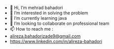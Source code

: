 - 👋 Hi, I’m mehrad bahadori
- 👀 I’m interested in solving the problem
- 🌱 I’m currently learning java
- 💞️ I’m looking to collaborate on professional team
- 📫 How to reach me :
- alireza.bahadorizade9@gmail.com
- https://www.linkedin.com/in/alireza-bahadori

